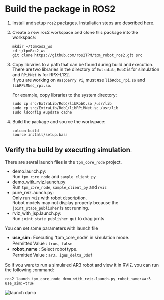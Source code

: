 # Build the package in ROS2

1. Install and setup `ros2` packages. Installation steps are described [here](https://docs.ros.org/en/humble/Installation.html).

2. Create a new ros2 workspace and clone this package into the workspace:

    ```
    mkdir ~/tpmRos2_ws
    cd ~/tpmRos2_ws
    git clone https://github.com/ros2TPM/tpm_robot_ros2.git src
    ```

3. Copy libraries to a path that can be found during build and execution.  
   There are two libraries in the directory of `ExtraLib`, `RobC` is for simulation and `RPiMNet` is for RPX-L132.  
   If you are working on `Raspberry Pi`, must use `libRobC_rpi.so` and `libRPiMNet_rpi.so`.

   For example, copy libraries to the system directory:
    ```
    sudo cp src/ExtraLib/RobC/libRobC.so /usr/lib
    sudo cp src/ExtraLib/RobC/libRPiMNet.so /usr/lib
    sudo ldconfig #update cache
    ```

3. Build the package and source the workspace:

    ```
    colcon build
    source install/setup.bash
    ```

## Verify the build by executing simulation.  

There are sevral launch files in the `tpm_core_node` project.
- demo.launch.py:  
  Run `tpm_core_node` and `sample_client_py`
- demo_with_rviz.launch.py:  
  Run `tpm_core_node`, `sample_client_py` and `rviz`
- pure_rviz.launch.py:  
  Only run `rviz` with robot description.  
  Robot models may not display properly because the `joint_state_publisher` is not running.  
- rviz_with_jsp.launch.py:  
  Run `joint_state_publisher_gui` to drag joints

You can set some parameters with launch file
- **use_sim** : Executing 'tpm_core_node' in simulation mode.  
  Permitted Value : `true`、`false`
- **robot_name** : Select robot type.  
  Permitted Value : `ar3`、`igus_delta_3dof`

So if you want to run a simulated AR3 robot and view it in RVIZ, you can run the following command:

    ros2 launch tpm_core_node demo_with_rviz.launch.py robot_name:=ar3 use_sim:=true
    
![launch damo](https://github.com/ros2TPM/tpm_robot_ros2/assets/79964174/ba0393c7-74a0-4221-8614-341a0dba3f3a)




